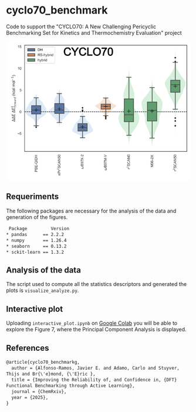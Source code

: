 # cyclo70_benchmark
Code to support the "CYCLO70: A New Challenging Pericyclic Benchmarking Set for Kinetics and Thermochemistry Evaluation" project

![](docs/toc.png)

## Requeriments

The following packages are necessary for the analysis of the data and generation of the figures.

     Package         Version
    * pandas      == 2.2.2
    * numpy       == 1.26.4
    * seaborn     == 0.13.2
    * sckit-learn == 1.3.2

## Analysis of the data

The script used to compute all the statistics descriptors and generated the plots is `visualize_analyze.py`. 

## Interactive plot

Uploading `interactive_plot.ipynb` on [Google Colab](https://colab.research.google.com/) you will be able to explore the Figure 7, where the Principal Component Analysis is displayed. 

## References

```
@article{cyclo70_benchmarkg,
  author = {Alfonso-Ramos, Javier E. and Adamo, Carlo and Stuyver, Thijs and Br{\'e}mond, {\'E}ric },
  title = {Improving the Reliability of, and Confidence in, {DFT} Functional Benchmarking through Active Learning},
  journal = {ChemRxiv},
  year = {2025},
}
```